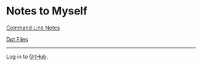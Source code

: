 # Notes to Myself

[Command Line Notes](cli.md)

[Dot Files](dot.md)

- - - 
Log in to [GitHub](https://github.com/login).
